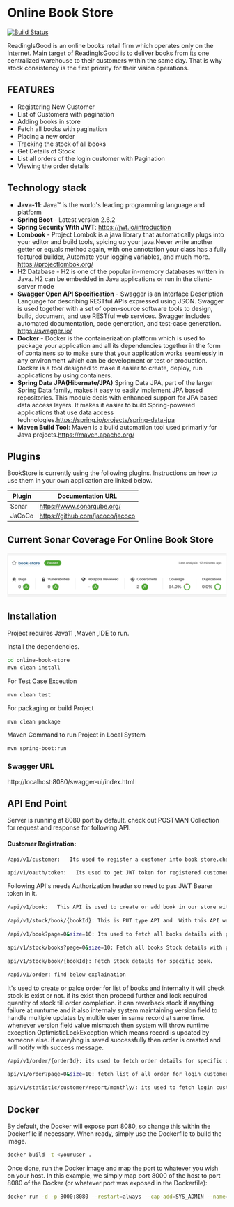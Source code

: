# Online Book Store

[![Build Status](https://travis-ci.org/joemccann/dillinger.svg?branch=master)](https://travis-ci.org/joemccann/dillinger)

ReadingIsGood is an online books retail firm which operates only on the Internet. Main target of ReadingIsGood is to deliver books from its one centralized warehouse to their customers within the same day. That is why stock consistency is the first priority for their vision operations.

## FEATURES

- Registering New Customer
- List of Customers with pagination
- Adding books in store
- Fetch all books with pagination
- Placing a new order
- Tracking the stock of all books
- Get Details of Stock
- List all orders of the login customer with Pagination
- Viewing the order details

## Technology stack


- **Java-11**:  Java™ is the world's leading programming language and platform
- **Spring Boot** - Latest version 2.6.2
- **Spring Security With JWT**: https://jwt.io/introduction
- **Lombook** - Project Lombok is a java library that automatically plugs into your editor and build tools, spicing up  your java.Never write another getter or equals method again, with one annotation your class has a fully featured builder, Automate your logging variables, and much more. https://projectlombok.org/
- H2 Database - H2 is one of the popular in-memory databases written in Java. H2 can be embedded in Java applications or run in the client-server mode
- **Swagger Open API Specification** - Swagger is an Interface Description Language for describing RESTful APIs expressed using JSON. Swagger is used together with a set of open-source software tools to design, build, document, and use RESTful web services. Swagger includes automated documentation, code generation, and test-case generation. https://swagger.io/
- **Docker** - Docker is the containerization platform which is used to package your application and all its dependencies together in the form of containers so to make sure that your application works seamlessly in any environment which can be development or test or production. Docker is a tool designed to make it easier to create, deploy, run applications by using containers.
- **Spring Data JPA(Hibernate/JPA)**:Spring Data JPA, part of the larger Spring Data family, makes it easy to easily implement JPA based repositories. This module deals with enhanced support for JPA based data access layers. It makes it easier to build Spring-powered applications that use data access technologies.https://spring.io/projects/spring-data-jpa
- **Maven Build Tool**: Maven is a build automation tool used primarily for Java projects.https://maven.apache.org/

## Plugins

BookStore is currently using the following plugins.
Instructions on how to use them in your own application are linked below.

| Plugin           | Documentation URL                |
|------------------|----------------------------------|
| Sonar            | https://www.sonarqube.org/       |
| JaCoCo           | https://github.com/jacoco/jacoco |

## Current Sonar Coverage For Online Book Store
![alt text](https://raw.githubusercontent.com/sagarmal624/online-book-store/master/sonar.png)


## Installation

Project requires Java11 ,Maven ,IDE to run.

Install the dependencies.

```sh
cd online-book-store
mvn clean install
```

For Test Case Exceution

```sh
mvn clean test
```
For packaging or build Project

```sh
mvn clean package
```

Maven Command to run Project in Local System

```sh
mvn spring-boot:run
```

### Swagger URL

http://localhost:8080/swagger-ui/index.html


## API End Point
Server is running at 8080 port by default. check out POSTMAN Collection for request and response for following API.
#### Customer Registration:

```sh
/api/v1/customer:   Its used to register a customer into book store.check out POSTMAN Collection for request and response of this API.
```

```sh
api/v1/oauth/token:   Its used to get JWT token for registered customer with username/email and password.check out POSTMAN Collection for request and response of this API.
```


Following API's needs Authorization header so need to pas JWT Bearer token in it.

```sh
/api/v1/book:   This API is used to create or add book in our store with zero stock.
```
```sh
/api/v1/stock/book/{bookId}: This is PUT type API and  With this API we can add/update stock of specific book in our store.
```

```sh
/api/v1/book?page=0&size=10: Its used to fetch all books details with pagination.
```

```sh
api/v1/stock/books?page=0&size=10: Fetch all books Stock details with pagination.
```

```sh
api/v1/stock/book/{bookId}: Fetch Stock details for specific book.
```

```sh
/api/v1/order: find below explaination
```
 It's used to create or palce order for list of books and internalty it will check stock is exist or not. 
if its exist then proceed further and lock required quantity of stock till order completion.
it can reverback stock if anything failure at runtume and it also internaly system maintaining version field to handle multiple updates by multile user
in same record at same time. whenever version field value mismatch then system will throw runtime exception OptimisticLockException which means record is updated by someone else. if everyhng is saved successfully then order is created and will notify with success message.

```sh
/api/v1/order/{orderId}: its used to fetch order details for specific order.
```
```sh
api/v1/order?page=0&size=10: fetch list of all order for login customer with pagination.
```
```sh
api/v1/statistic/customer/report/monthly/: its used to fetch login customer monthly report for all orders. 
```

## Docker


By default, the Docker will expose port 8080, so change this within the
Dockerfile if necessary. When ready, simply use the Dockerfile to
build the image.

```sh
docker build -t <youruser .
```

Once done, run the Docker image and map the port to whatever you wish on
your host. In this example, we simply map port 8000 of the host to
port 8080 of the Docker (or whatever port was exposed in the Dockerfile):

```sh
docker run -d -p 8000:8080 --restart=always --cap-add=SYS_ADMIN --name=dillinger <youruser>/dillinger:${package.json.version}
```
